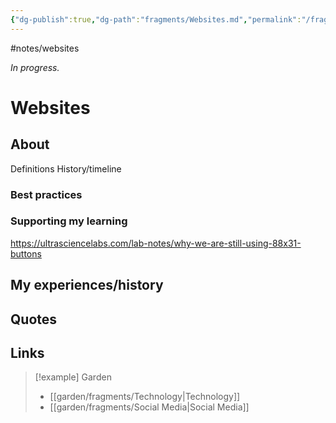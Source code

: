 ```yaml
---
{"dg-publish":true,"dg-path":"fragments/Websites.md","permalink":"/fragments/websites/","created":"2025-03-18T20:14:11.103-04:00","updated":"2025-06-25T22:01:56.014-04:00"}
---
```


#notes/websites

*In progress.*
# Websites

## About
Definitions
History/timeline
### Best practices
### Supporting my learning

https://ultrasciencelabs.com/lab-notes/why-we-are-still-using-88x31-buttons

## My experiences/history

## Quotes

## Links


> [!example] Garden
> - [[garden/fragments/Technology\|Technology]]
> - [[garden/fragments/Social Media\|Social Media]]

